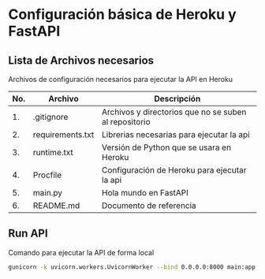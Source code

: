 # Configuración básica de Heroku y FastAPI

## Lista de Archivos necesarios

Archivos de configuración necesarios para ejecutar la API en Heroku

|No.|Archivo|Descripción|
|--|--|--|
|1.|.gitignore|Archivos y directorios que no se suben al repositorio|
|2.|requirements.txt|Librerias necesarias para ejecutar la api|
|3.|runtime.txt|Versión de Python que se usara en Heroku|
|4.|Procfile|Configuración de Heroku para ejecutar la api|
|5.|main.py|Hola mundo en FastAPI|
|6.|README.md|Documento de referencia|

## Run API

Comando para ejecutar la API de forma local

```bash
gunicorn -k uvicorn.workers.UvicornWorker --bind 0.0.0.0:8000 main:app
```